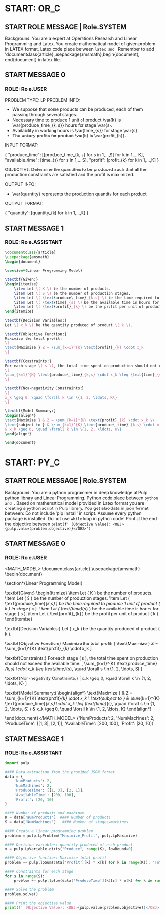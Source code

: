 # START: OR_C 
## START ROLE MESSAGE | Role.SYSTEM 
Background: You are a expert at Operations Research and Linear Programming and Latex. You create mathematical model of given problem in LATEX format. Latex code place between ```latex and ``` Remember to add 'documentclass{article},usepackage{amsmath},begin{document}, end{document} in latex file. 
## START MESSAGE 0 
### ROLE: Role.USER
<DESCRIPTION>
PROBLEM TYPE: LP
PROBLEM INFO:

- We suppose that some products can be produced, each of them passing through several stages.
- Necessary time to produce 1 unit of product \var{k} is \var{produce_time_{k, s}} hours for stage \var{s}.
- Availability in working hours is \var{time_{s}} for stage \var{s}. 
- The unitary profits for product \var{k} is \var{profit_{k}}.

INPUT FORMAT:

{
	"produce_time": [[produce_time_{k, s} for s in 1,...,S] for k in 1,...,K],
	"available_time": [time_{s} for s in 1,...,S],
	"profit": [profit_{k} for k in 1,...,K]
}


OBJECTIVE: Determine the quantities to be produced such that all the production constraints are satisfied and the profit is maximized.

OUTPUT INFO:

- \var{quantity} represents the production quantity for each product

OUTPUT FORMAT:

{
	"quantity": [quantity_{k} for k in 1,...,K]
}
</DESCRIPTION>


## START MESSAGE 1 
### ROLE: Role.ASSISTANT
```latex
\documentclass{article}
\usepackage{amsmath}
\begin{document}

\section*{Linear Programming Model}

\textbf{Given:}
\begin{itemize}
    \item Let \( K \) be the number of products.
    \item Let \( S \) be the number of production stages.
    \item Let \( \text{produce\_time}_{k,s} \) be the time required to produce 1 unit of product \( k \) in stage \( s \).
    \item Let \( \text{time}_{s} \) be the available time in hours for stage \( s \).
    \item Let \( \text{profit}_{k} \) be the profit per unit of product \( k \).
\end{itemize}

\textbf{Decision Variables:}
Let \( x_k \) be the quantity produced of product \( k \).

\textbf{Objective Function:}
Maximize the total profit:
\[
\text{Maximize } Z = \sum_{k=1}^{K} \text{profit}_{k} \cdot x_k
\]

\textbf{Constraints:}
For each stage \( s \), the total time spent on production should not exceed the available time:
\[
\sum_{k=1}^{K} \text{produce\_time}_{k,s} \cdot x_k \leq \text{time}_{s}, \quad \forall s \in \{1, 2, \ldots, S\}
\]

\textbf{Non-negativity Constraints:}
\[
x_k \geq 0, \quad \forall k \in \{1, 2, \ldots, K\}
\]

\textbf{Model Summary:}
\begin{align*}
\text{Maximize } & Z = \sum_{k=1}^{K} \text{profit}_{k} \cdot x_k \\
\text{subject to } & \sum_{k=1}^{K} \text{produce\_time}_{k,s} \cdot x_k \leq \text{time}_{s}, \quad \forall s \in \{1, 2, \ldots, S\} \\
& x_k \geq 0, \quad \forall k \in \{1, 2, \ldots, K\}
\end{align*}

\end{document}
```

# START: PY_C 
## START ROLE MESSAGE | Role.SYSTEM 
Background: You are a python programmer in deep knowledge at Pulp python library and Linear Programming. Python code place between ```python and ```. Based on mathematical model provided in Latex format you are creating a python script in Pulp library. You get also data in json format between: <DATA></DATA> Do not include 'pip install' in script. Assume every python package is installed. Do not use `while` loop in python code! Print at the end the objective between <OBJ></OBJ> `print(f' (Objective Value): <OBJ>{pulp.value(problem.objective)}</OBJ>')` 
## START MESSAGE 0 
### ROLE: Role.USER
<MATH_MODEL>
\documentclass{article}
\usepackage{amsmath}
\begin{document}

\section*{Linear Programming Model}

\textbf{Given:}
\begin{itemize}
    \item Let \( K \) be the number of products.
    \item Let \( S \) be the number of production stages.
    \item Let \( \text{produce\_time}_{k,s} \) be the time required to produce 1 unit of product \( k \) in stage \( s \).
    \item Let \( \text{time}_{s} \) be the available time in hours for stage \( s \).
    \item Let \( \text{profit}_{k} \) be the profit per unit of product \( k \).
\end{itemize}

\textbf{Decision Variables:}
Let \( x_k \) be the quantity produced of product \( k \).

\textbf{Objective Function:}
Maximize the total profit:
\[
\text{Maximize } Z = \sum_{k=1}^{K} \text{profit}_{k} \cdot x_k
\]

\textbf{Constraints:}
For each stage \( s \), the total time spent on production should not exceed the available time:
\[
\sum_{k=1}^{K} \text{produce\_time}_{k,s} \cdot x_k \leq \text{time}_{s}, \quad \forall s \in \{1, 2, \ldots, S\}
\]

\textbf{Non-negativity Constraints:}
\[
x_k \geq 0, \quad \forall k \in \{1, 2, \ldots, K\}
\]

\textbf{Model Summary:}
\begin{align*}
\text{Maximize } & Z = \sum_{k=1}^{K} \text{profit}_{k} \cdot x_k \\
\text{subject to } & \sum_{k=1}^{K} \text{produce\_time}_{k,s} \cdot x_k \leq \text{time}_{s}, \quad \forall s \in \{1, 2, \ldots, S\} \\
& x_k \geq 0, \quad \forall k \in \{1, 2, \ldots, K\}
\end{align*}

\end{document}</MATH_MODEL>
<DATA>
{'NumProducts': 2, 'NumMachines': 2, 'ProduceTime': [[1, 3], [2, 1]], 'AvailableTime': [200, 100], 'Profit': [20, 10]}</DATA>


## START MESSAGE 1 
### ROLE: Role.ASSISTANT
```python
import pulp

#### Data extraction from the provided JSON format
data = {
    'NumProducts': 2,
    'NumMachines': 2,
    'ProduceTime': [[1, 3], [2, 1]],
    'AvailableTime': [200, 100],
    'Profit': [20, 10]
}

#### Number of products and machines
K = data['NumProducts']  #### Number of products
S = data['NumMachines']   #### Number of stages/machines

#### Create a linear programming problem
problem = pulp.LpProblem("Maximize_Profit", pulp.LpMaximize)

#### Decision variables: quantity produced of each product
x = pulp.LpVariable.dicts("Produce", range(K), lowBound=0)

#### Objective function: Maximize total profit
problem += pulp.lpSum(data['Profit'][k] * x[k] for k in range(K)), "Total_Profit"

#### Constraints for each stage
for s in range(S):
    problem += pulp.lpSum(data['ProduceTime'][k][s] * x[k] for k in range(K)) <= data['AvailableTime'][s], f"Time_Constraint_Stage_{s+1}"

#### Solve the problem
problem.solve()

#### Print the objective value
print(f' (Objective Value): <OBJ>{pulp.value(problem.objective)}</OBJ>')
```


